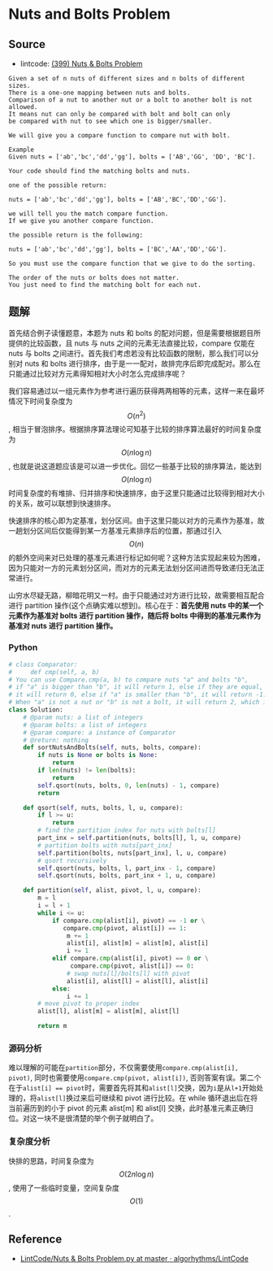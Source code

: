 # Nuts and Bolts Problem


## Source

- lintcode: [(399) Nuts & Bolts Problem](http://www.lintcode.com/en/problem/nuts-bolts-problem/)

```
Given a set of n nuts of different sizes and n bolts of different sizes.
There is a one-one mapping between nuts and bolts.
Comparison of a nut to another nut or a bolt to another bolt is not allowed.
It means nut can only be compared with bolt and bolt can only
be compared with nut to see which one is bigger/smaller.

We will give you a compare function to compare nut with bolt.

Example
Given nuts = ['ab','bc','dd','gg'], bolts = ['AB','GG', 'DD', 'BC'].

Your code should find the matching bolts and nuts.

one of the possible return:

nuts = ['ab','bc','dd','gg'], bolts = ['AB','BC','DD','GG'].

we will tell you the match compare function.
If we give you another compare function.

the possible return is the following:

nuts = ['ab','bc','dd','gg'], bolts = ['BC','AA','DD','GG'].

So you must use the compare function that we give to do the sorting.

The order of the nuts or bolts does not matter.
You just need to find the matching bolt for each nut.
```

## 题解

首先结合例子读懂题意，本题为 nuts 和 bolts 的配对问题，但是需要根据题目所提供的比较函数，且 nuts 与 nuts 之间的元素无法直接比较，compare 仅能在 nuts 与 bolts 之间进行。首先我们考虑若没有比较函数的限制，那么我们可以分别对 nuts 和 bolts 进行排序，由于是一一配对，故排完序后即完成配对。那么在只能通过比较对方元素得知相对大小时怎么完成排序呢？

我们容易通过以一组元素作为参考进行遍历获得两两相等的元素，这样一来在最坏情况下时间复杂度为 $$O(n^2)$$, 相当于冒泡排序。根据排序算法理论可知基于比较的排序算法最好的时间复杂度为 $$O(n \log n)$$, 也就是说这道题应该是可以进一步优化。回忆一些基于比较的排序算法，能达到 $$O(n \log n)$$ 时间复杂度的有堆排、归并排序和快速排序，由于这里只能通过比较得到相对大小的关系，故可以联想到快速排序。

快速排序的核心即为定基准，划分区间。由于这里只能以对方的元素作为基准，故一趟划分区间后仅能得到某一方基准元素排序后的位置，那通过引入 $$O(n)$$ 的额外空间来对已处理的基准元素进行标记如何呢？这种方法实现起来较为困难，因为只能对一方的元素划分区间，而对方的元素无法划分区间进而导致递归无法正常进行。

山穷水尽疑无路，柳暗花明又一村。由于只能通过对方进行比较，故需要相互配合进行 partition 操作(这个点确实难以想到)。核心在于：**首先使用 nuts 中的某一个元素作为基准对 bolts 进行 partition 操作，随后将 bolts 中得到的基准元素作为基准对 nuts 进行 partition 操作。**

### Python

```python
# class Comparator:
#     def cmp(self, a, b)
# You can use Compare.cmp(a, b) to compare nuts "a" and bolts "b",
# if "a" is bigger than "b", it will return 1, else if they are equal,
# it will return 0, else if "a" is smaller than "b", it will return -1.
# When "a" is not a nut or "b" is not a bolt, it will return 2, which is not valid.
class Solution:
    # @param nuts: a list of integers
    # @param bolts: a list of integers
    # @param compare: a instance of Comparator
    # @return: nothing
    def sortNutsAndBolts(self, nuts, bolts, compare):
        if nuts is None or bolts is None:
            return
        if len(nuts) != len(bolts):
            return
        self.qsort(nuts, bolts, 0, len(nuts) - 1, compare)
        return

    def qsort(self, nuts, bolts, l, u, compare):
        if l >= u:
            return
        # find the partition index for nuts with bolts[l]
        part_inx = self.partition(nuts, bolts[l], l, u, compare)
        # partition bolts with nuts[part_inx]
        self.partition(bolts, nuts[part_inx], l, u, compare)
        # qsort recursively
        self.qsort(nuts, bolts, l, part_inx - 1, compare)
        self.qsort(nuts, bolts, part_inx + 1, u, compare)

    def partition(self, alist, pivot, l, u, compare):
        m = l
        i = l + 1
        while i <= u:
            if compare.cmp(alist[i], pivot) == -1 or \
               compare.cmp(pivot, alist[i]) == 1:
                m += 1
                alist[i], alist[m] = alist[m], alist[i]
                i += 1
            elif compare.cmp(alist[i], pivot) == 0 or \
                 compare.cmp(pivot, alist[i]) == 0:
                # swap nuts[l]/bolts[l] with pivot
                alist[i], alist[l] = alist[l], alist[i]
            else:
                i += 1
        # move pivot to proper index
        alist[l], alist[m] = alist[m], alist[l]

        return m
```

### 源码分析

难以理解的可能在`partition`部分，不仅需要使用`compare.cmp(alist[i], pivot)`, 同时也需要使用`compare.cmp(pivot, alist[i])`, 否则答案有误。第二个在于`alist[i] == pivot`时，需要首先将其和`alist[l]`交换，因为`i`是从`l+1`开始处理的，将`alist[l]`换过来后可继续和 pivot 进行比较。在 while 循环退出后在将当前遍历到的小于 pivot 的元素 alist[m] 和 alist[l] 交换，此时基准元素正确归位。对这一块不是很清楚的举个例子就明白了。

### 复杂度分析

快排的思路，时间复杂度为 $$O(2n \log n)$$, 使用了一些临时变量，空间复杂度 $$O(1)$$.

## Reference

- [LintCode/Nuts & Bolts Problem.py at master · algorhythms/LintCode](https://github.com/algorhythms/LintCode/blob/master/Nuts%20%26%20Bolts%20Problem.py)
